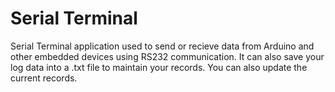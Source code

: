 
# Serial Terminal
Serial Terminal application used to send or recieve data from Arduino and other embedded devices using RS232 communication.
It can also save your log data into a .txt file to maintain your records.
You can also update the current records.
